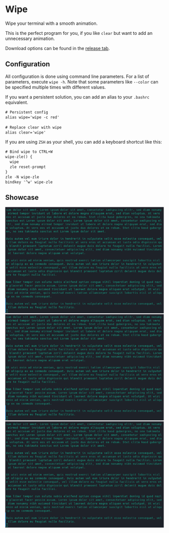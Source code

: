 # Wipe
Wipe your terminal with a smooth animation.

This is the perfect program for you, if you like `clear` but want to add an unnecessary animation.

Download options can be found in the [release tab](https://github.com/ricoriedel/wipe/releases).

## Configuration
All configuration is done using command line parameters.
For a list of parameters, execute `wipe -h`.
Note that some parameters like `--color` can be specified multiple times with different values.

If you want a persistent solution, you can add an alias to your `.bashrc` equivalent.
```shell
# Persistent config
alias wipe='wipe -c red'

# Replace clear with wipe
alias clear='wipe'
```

If you are using `ZSH` as your shell, you can add a keyboard shortcut like this:
```shell
# Bind wipe to CTRL+W
wipe-zle() { 
  wipe
  zle reset-prompt 
}
zle -N wipe-zle
bindkey '^w' wipe-zle
```

## Showcase
[![Circle](doc/circle.gif)]()
[![Rhombus](doc/rhombus.gif)]()
[![Rotation](doc/sonar.gif)]()
